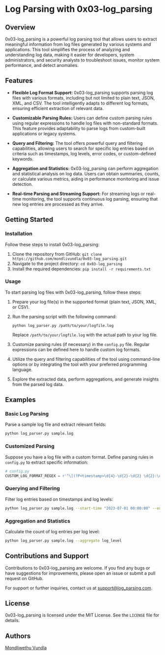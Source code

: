 # Log Parsing with 0x03-log_parsing

## Overview

0x03-log_parsing is a powerful log parsing tool that allows users to extract meaningful information from log files generated by various systems and applications. This tool simplifies the process of analyzing and understanding log data, making it easier for developers, system administrators, and security analysts to troubleshoot issues, monitor system performance, and detect anomalies.

## Features

- **Flexible Log Format Support:** 0x03-log_parsing supports parsing log files with various formats, including but not limited to plain text, JSON, XML, and CSV. The tool intelligently adapts to different log formats, ensuring efficient extraction of relevant data.

- **Customizable Parsing Rules:** Users can define custom parsing rules using regular expressions to handle log files with non-standard formats. This feature provides adaptability to parse logs from custom-built applications or legacy systems.

- **Query and Filtering:** The tool offers powerful query and filtering capabilities, allowing users to search for specific log entries based on criteria such as timestamps, log levels, error codes, or custom-defined keywords.

- **Aggregation and Statistics:** 0x03-log_parsing can perform aggregation and statistical analysis on log data. Users can obtain summaries, counts, or calculate various metrics, aiding in performance monitoring and issue detection.

- **Real-time Parsing and Streaming Support:** For streaming logs or real-time monitoring, the tool supports continuous log parsing, ensuring that new log entries are processed as they arrive.

## Getting Started

### Installation

Follow these steps to install 0x03-log_parsing:

1. Clone the repository from GitHub: `git clone https://github.com/mondlivundla/0x03-log_parsing.git`
2. Navigate to the project directory: `cd 0x03-log_parsing`
3. Install the required dependencies: `pip install -r requirements.txt`

### Usage

To start parsing log files with 0x03-log_parsing, follow these steps:

1. Prepare your log file(s) in the supported format (plain text, JSON, XML, or CSV).

2. Run the parsing script with the following command:
   ```
   python log_parser.py /path/to/your/logfile.log
   ```

   Replace `/path/to/your/logfile.log` with the actual path to your log file.

3. Customize parsing rules (if necessary) in the `config.py` file. Regular expressions can be defined here to handle custom log formats.

4. Utilize the query and filtering capabilities of the tool using command-line options or by integrating the tool with your preferred programming language.

5. Explore the extracted data, perform aggregations, and generate insights from the parsed log data.

## Examples

### Basic Log Parsing

Parse a sample log file and extract relevant fields:

```bash
python log_parser.py sample.log
```

### Customized Parsing

Suppose you have a log file with a custom format. Define parsing rules in `config.py` to extract specific information:

```python
# config.py
CUSTOM_LOG_FORMAT_REGEX = r'^\[(?P<timestamp>\d{4}-\d{2}-\d{2} \d{2}:\d{2}:\d{2})\] \[(?P<log_level>\w+)\] (?P<message>.+)$'
```

### Querying and Filtering

Filter log entries based on timestamps and log levels:

```bash
python log_parser.py sample.log --start-time "2023-07-01 00:00:00" --end-time "2023-07-05 23:59:59" --log-level "ERROR"
```

### Aggregation and Statistics

Calculate the count of log entries per log level:

```bash
python log_parser.py sample.log --aggregate log_level
```

## Contributions and Support

Contributions to 0x03-log_parsing are welcome. If you find any bugs or have suggestions for improvements, please open an issue or submit a pull request on GitHub.

For support or further inquiries, contact us at support@log_parsing.com.

## License

0x03-log_parsing is licensed under the MIT License. See the `LICENSE` file for details.

## Authors

[Mondliwethu Vundla](https://www.github.com/mondlivundla)
